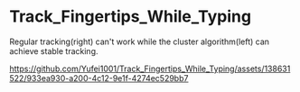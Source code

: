 # Track_Fingertips_While_Typing
Regular tracking(right) can't work while the cluster algorithm(left) can achieve stable tracking.

https://github.com/Yufei1001/Track_Fingertips_While_Typing/assets/138631522/933ea930-a200-4c12-9e1f-4274ec529bb7

